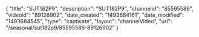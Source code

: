 {
    "title": "SUT182P9",
    "description": "SUT182P9",
    "channelid": "85595586",
    "videoid": "89126902",
    "date_created": "1493684161",
    "date_modified": "1493684545",
    "type": "captivate",
    "layout": "channelVideo",
    "url": "\/seasonal\/sut182p9\/85595586-89126902"
}